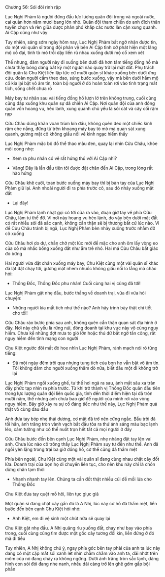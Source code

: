 




Chương 56: Sói đói rình rập

Lục Nghị Phàm là người đứng đầu lực lượng quân đội trong và ngoài nước, cai quản hơn năm mươi bang lớn nhỏ. Quân đội tham chiến do anh đích thân tuyển chọn và rèn giũa được phân phó khắp các nước lân cận xung quanh. Ai Cập cũng như vậy

Tuy nhiên, sáng sớm ngày hôm nay, Lục Nghị Phàm bất ngờ nhận được tin, do một vài quân sĩ trong đội phản vệ bên Ai Cập tình cờ phát hiện một lăng mộ cổ đại, tính tò mò trỗi dậy liền rủ nhau xuống dưới mộ cổ xem xét

Thế nhưng, đám người này đi xuống bên dưới đã hơn tám tiếng đồng hồ mà chưa thấy bóng dáng bất kỳ một người nào quay trở lại mặt đất. Phụ trách đội quân là Chu Kiệt liền lập tức cử mười quân sĩ khác xuống bên dưới ứng cứu. đoàn người cầm theo dao, súng bước xuống, vậy mà bên dưới hầm mộ cổ kia lại bặt vô âm tín, toàn bộ người ở đó hoàn toàn rơi vào tình trạng mất tích, sống chết chưa rõ

Máy bay tư nhân sau vài tiếng đồng hồ lượn lờ trên không trung, cuối cùng cũng đáp xuống khu quân sự dã chiến Ai Cập. Nơi quân đội của anh đóng quân vốn hoang vu, hẻo lánh, xung quanh chủ yếu là sỏi cát và cây cối rậm rạp

Cửu Châu dùng khăn voan trùm kín đầu, không quên đeo một chiếc kính râm che nắng, đứng từ trên khoang máy bay tò mò mà quan sát xung quanh, gương mặt cô không giấu nổi vẻ kinh ngạc hiếm thấy

Lục Nghị Phàm mặc bộ đồ thể thao màu đen, quay lại nhìn Cửu Châu, khóe môi cong nhẹ:


- Xem ra phu nhân có vẻ rất hứng thú với Ai Cập nhỉ?

- Vâng! Đây là lần đầu tiên tôi được đặt chân đến Ai Cập, trong lòng rất hào hứng

Cửu Châu khẽ cười, toan bước xuống máy bay thì bị bàn tay của Lục Nghị Phàm giữ lại. Anh nhoài người đi ra phía trước cô, sau đó nhảy xuống mặt đất

- Lại đây!

Lục Nghị Phàm lạnh nhạt gọi cô tới cửa ra vào, đoạn giơ tay về phía Cửu Châu, làm tư thế đỡ. Vì nơi này hoang vu hẻo lánh, do vậy bên dưới mặt đất có rất nhiều sỏi đá sắc cạnh, không cẩn thận sẽ bị thương bất cứ lúc nào. Vì để Cửu Châu tránh bị ngã, Lục Nghị Phàm bèn nhảy xuống trước nhằm đỡ cô xuống

Cửu Châu hơi do dự, chần chờ một lúc mới để mặc cho anh ôm lấy vòng eo của cô mà nhấc bổng xuống đất như ẵm trẻ nhỏ. Hai má Cửu Châu bất giác đỏ bừng

Hai người vừa đặt chân xuống máy bay, Chu Kiệt cùng một vài quân sĩ khác đã lật đật chạy tới, gương mặt nhem nhuốc không giấu nổi lo lắng mà chào hỏi:

- Thống Đốc, Thống Đốc phu nhân! Cuối cùng hai vị cũng đã tới!

Lục Nghị Phàm gật nhẹ đầu, bước thẳng về doanh trại, vừa đi vừa hỏi chuyện:


- Những người kia mất tích như thế nào? Anh hãy trình bày thật chi tiết cho tôi!

Cửu Châu rảo bước phía sau anh, không quên cẩn thận quan sát địa hình ở đây. Nơi này chủ yếu là rừng núi, đóng doanh tại khu vực này vô cùng nguy hiểm. Chưa kể những đợt mưa to gió lớn hoặc thú dữ bất ngờ tấn công, rất nguy hiểm đến tính mạng con người

Chu Kiệt ngước đôi mắt đỏ hoe nhìn Lục Nghị Phàm, rành mạch nói rõ từng tiếng:

- Đã một ngày đêm trôi qua nhưng tung tích của bọn họ vẫn bặt vô âm tín. Tôi không dám cho người xuống thăm dò nữa, biết đâu một đi không trở lại

Lục Nghị Phàm ngồi xuống ghế, tư thế hơi ngả ra sau, ánh mắt sâu xa tràn đầy phức tạp nhìn ra phía trước. Từ khi trở thành vị Thống Đốc quân đầu tiên trong lực lượng quân đội liên quốc gia, tính đến thời điểm hiện tại đã tròn mười năm, thế nhưng anh chưa bao giờ để người của mình rơi vào vòng nguy hiểm. Bây giờ xảy ra sự cố đáng tiếc như thế này, Lục Nghị Phàm quả thật vô cùng đau đầu

Anh đưa tay bóp nhẹ thái dương, cơ mặt đã trở nên cứng ngắc. Bầu trời đã tối hẳn, ánh trăng tròn vành vạch bắt đầu tỏa ra thứ ánh sáng màu bạc lạnh lẽo, cảm tưởng như có thể nuốt trọn hết tất cả mọi người ở đây

Cửu Châu bước đến bên cạnh Lục Nghị Phàm, nhẹ nhàng đặt tay lên vai anh. Chưa lúc nào cô trông thấy Lục Nghị Phàm suy tư đến như thế. Anh đã ngồi yên lặng trong trại ba giờ đồng hồ, cơ thể cũng đã thấm mệt

Phía bên ngoài, Chu Kiệt cùng một vài quân sĩ đang cùng nhau chặt cây đốt lửa. Doanh trại của bọn họ di chuyển liên tục, cho nên khu này chỉ là chốn dừng chân tạm thời

- Nhanh nhanh tay lên. Chúng ta cần đốt thật nhiều củi để mồi lửa cho Thống Đốc

Chu Kiệt đưa tay quệt mồ hôi, liên tục giục giã

Một quân sĩ đang chặt cây gần đó là A Nhị, lúc này cơ hồ đã thấm mệt, liền bước đến bên cạnh Chu Kiệt hỏi nhỏ:

- Anh Kiệt, em đi vệ sinh một chút nữa sẽ quay lại

Chu Kiệt gật nhẹ đầu. A Nhị quăng rìu xuống đất, chạy như bay vào phía trong, cuối cùng cũng tìm được một gốc cây tương đối kín, liền đứng ở đó mà đi tiểu

Tuy nhiên, A Nhị không chú ý, ngay phía góc bên tay phải của anh ta lúc này đang có một cặp mắt sói xanh lét nhìn chằm chằm vào anh ta, dãi nhớt trên mõm của nó đang chảy ra không ngừng. Dưới ánh trăng tròn sắc lạnh, dáng hình con sói đói đang nhe nanh, nhểu dãi càng trở lên ghê gớm gấp bội phần




